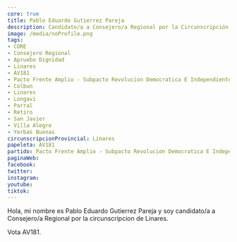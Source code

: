 ```yaml
---
core: true
title: Pablo Eduardo Gutierrez Pareja
description: Candidato/a a Consejero/a Regional por la Circunscripción de Linares
image: /media/noProfile.png
tags:
- CORE
- Consejero Regional
- Apruebo Dignidad
- Linares
- AV181
- Pacto Frente Amplio - Subpacto Revolucion Democratica E Independientes - Independientes
- Colbun
- Linares
- Longavi
- Parral
- Retiro
- San Javier
- Villa Alegre
- Yerbas Buenas
circunscripcionProvincial: Linares
papeleta: AV181
partido: Pacto Frente Amplio - Subpacto Revolucion Democratica E Independientes - Independientes
paginaWeb:
facebook:
twitter:
instagram:
youtube:
tiktok:
---
```

Hola, mi nombre es Pablo Eduardo Gutierrez Pareja y soy candidato/a a Consejero/a Regional por la circunscripcion de Linares.

Vota AV181.